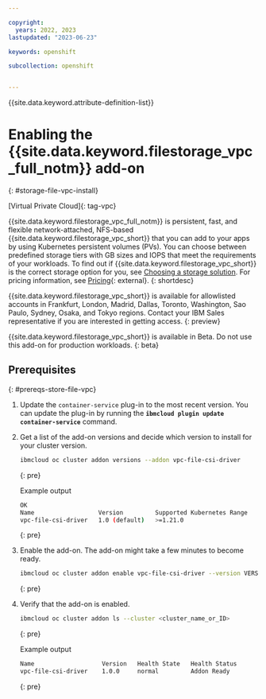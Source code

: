 ```yaml
---

copyright: 
  years: 2022, 2023
lastupdated: "2023-06-23"

keywords: openshift

subcollection: openshift


---
```


{{site.data.keyword.attribute-definition-list}}



# Enabling the {{site.data.keyword.filestorage_vpc_full_notm}} add-on
{: #storage-file-vpc-install}

[Virtual Private Cloud]{: tag-vpc}

{{site.data.keyword.filestorage_vpc_full_notm}} is persistent, fast, and flexible network-attached, NFS-based {{site.data.keyword.filestorage_vpc_short}} that you can add to your apps by using Kubernetes persistent volumes (PVs). You can choose between predefined storage tiers with GB sizes and IOPS that meet the requirements of your workloads. To find out if {{site.data.keyword.filestorage_vpc_short}} is the correct storage option for you, see [Choosing a storage solution](/docs/openshift?topic=openshift-storage-plan). For pricing information, see [Pricing](https://cloud.ibm.com/cloud-storage/file/order){: external}.
{: shortdesc}

{{site.data.keyword.filestorage_vpc_short}} is available for allowlisted accounts in Frankfurt, London, Madrid, Dallas, Toronto, Washington, Sao Paulo, Sydney, Osaka, and Tokyo regions. Contact your IBM Sales representative if you are interested in getting access.
{: preview}

{{site.data.keyword.filestorage_vpc_short}} is available in Beta. Do not use this add-on for production workloads.
{: beta} 


## Prerequisites
{: #prereqs-store-file-vpc}

1. Update the `container-service` plug-in to the most recent version. You can update the plug-in by running the **`ibmcloud plugin update container-service`** command. 


1. Get a list of the add-on versions and decide which version to install for your cluster version.
    ```sh
    ibmcloud oc cluster addon versions --addon vpc-file-csi-driver
    ```
    {: pre}

    Example output
    ```sh
    OK
    Name                  Version         Supported Kubernetes Range   Supported Openshift Range   
    vpc-file-csi-driver   1.0 (default)   >=1.21.0                     >=4.7.0 
    ```
    {: pre}

1. Enable the add-on. The add-on might take a few minutes to become ready.
    ```sh
    ibmcloud oc cluster addon enable vpc-file-csi-driver --version VERSION --cluster CLUSTERID
    ```
    {: pre}


1. Verify that the add-on is enabled.
    ```sh
    ibmcloud oc cluster addon ls --cluster <cluster_name_or_ID>
    ```
    {: pre}

    Example output
    ```sh
    Name                   Version   Health State   Health Status   
    vpc-file-csi-driver    1.0.0     normal         Addon Ready
    ```
    {: pre}
